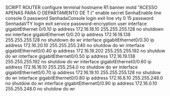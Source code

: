 SCRIPT ROUTER
configure terminal
hostname R1
banner motd "ACESSO APENAS PARA O DEPARTAMENTO DE T.I"
enable secret SenhaEnable
line console 0
password SenhadaConsole
login
exit
line vty 0 15
password SenhadaVTY
login
exit
service password-encryption
user
interface gigabitEthernet 0/0.10 
ip address 172.16.18.10 255.255.255.128
no shutdown
exi
interface gigabitEthernet 0/0.20
ip address 172.16.18.138 255.255.255.128
no shutdown
do wr 
interface gigabitEthernet0/0.30 
ip address 172.16.20.10 255.255.255.240
no shutdow
do wr
interface gigabitEthernet0/0.40 
ip address 172.16.19.202 255.255.255.192
no shutdow
do wr
interface gigabitEthernet0/0.50
ip address 172.16.19.138 255.255.255.192
no shutdow
do wr
interface gigabitEthernet0/0.60 
ip address 172.16.16.10 255.255.254.0
no shutdow
do wr
interface gigabitEthernet0/0.70
ip address 172.16.19.10 255.255.255.128
no shutdow
do wr
interface gigabitEthernet0/0.80
ip address 172.16.8.10 255.255.248.0
no shutdow
do wr
interface gigabitEthernet0/0.90 
ip address 172.16.0.10 255.255.248.0
no shutdow
do wr




